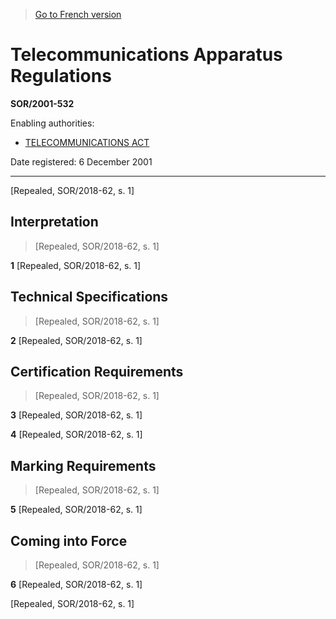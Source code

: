 > [Go to French version](/fr/Règlements/Décrets,%20ordonnances%20et%20règlements%20statutaires/2001/532.md)

# Telecommunications Apparatus Regulations

**SOR/2001-532**

Enabling authorities: 
- [TELECOMMUNICATIONS ACT](/en/Acts/Statutes%20of%20Canada/1993/c.%2038.md)

Date registered: 6 December 2001

----------


[Repealed, SOR/2018-62, s. 1]



## Interpretation
> [Repealed, SOR/2018-62, s. 1]



**1** [Repealed, SOR/2018-62, s. 1]




## Technical Specifications
> [Repealed, SOR/2018-62, s. 1]



**2** [Repealed, SOR/2018-62, s. 1]




## Certification Requirements
> [Repealed, SOR/2018-62, s. 1]



**3** [Repealed, SOR/2018-62, s. 1]



**4** [Repealed, SOR/2018-62, s. 1]




## Marking Requirements
> [Repealed, SOR/2018-62, s. 1]



**5** [Repealed, SOR/2018-62, s. 1]




## Coming into Force
> [Repealed, SOR/2018-62, s. 1]



**6** [Repealed, SOR/2018-62, s. 1]


[Repealed, SOR/2018-62, s. 1]


